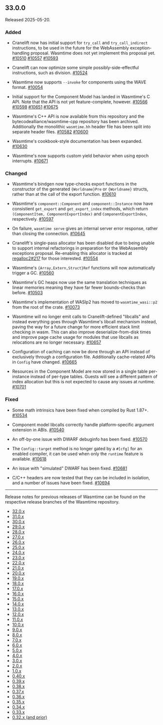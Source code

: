 ## 33.0.0

Released 2025-05-20.

### Added

* Cranelift now has initial support for `try_call` and `try_call_indirect`
  instructions, to be used in the future for the WebAssembly exception-handling
  proposal. Wasmtime does not yet implement this proposal yet.
  [#10510](https://github.com/bytecodealliance/wasmtime/pull/10510)
  [#10557](https://github.com/bytecodealliance/wasmtime/pull/10557)
  [#10593](https://github.com/bytecodealliance/wasmtime/pull/10593)

* Cranelift can now optimize some simple possibly-side-effectful instructions,
  such as division.
  [#10524](https://github.com/bytecodealliance/wasmtime/pull/10524)

* Wasmtime now supports `--invoke` for components using the WAVE format.
  [#10054](https://github.com/bytecodealliance/wasmtime/pull/10054)

* Initial support for the Component Model has landed in Wasmtime's C API. Note
  that the API is not yet feature-complete, however.
  [#10566](https://github.com/bytecodealliance/wasmtime/pull/10566)
  [#10598](https://github.com/bytecodealliance/wasmtime/pull/10598)
  [#10651](https://github.com/bytecodealliance/wasmtime/pull/10651)
  [#10675](https://github.com/bytecodealliance/wasmtime/pull/10675)

* Wasmtime's C++ API is now available from this repository and the
  bytecodealliance/wasmtime-cpp repository has been archived. Additionally the
  monolithic `wasmtime.hh` header file has been split into separate header
  files.
  [#10582](https://github.com/bytecodealliance/wasmtime/pull/10582)
  [#10600](https://github.com/bytecodealliance/wasmtime/pull/10600)

* Wasmtime's cookbook-style documentation has been expanded.
  [#10630](https://github.com/bytecodealliance/wasmtime/pull/10630)

* Wasmtime's now supports custom yield behavior when using epoch interrupts.
  [#10671](https://github.com/bytecodealliance/wasmtime/pull/10671)

### Changed

* Wasmtime's bindgen now type-checks export functions in the constructor of
  the generated `{Worldname}Pre` or `{Worldname}` structs, rather than at the
  call of the export function.
  [#10610](https://github.com/bytecodealliance/wasmtime/pull/10610)

* Wasmtime's `component::Component` and `component::Instance` now have consistient
  `get_export` and `get_export_index` methods, which return `(ComponentItem,
  ComponentExportIndex)` and `ComponentExportIndex`, respectively.
  [#10597](https://github.com/bytecodealliance/wasmtime/pull/10597)

* On failure, `wasmtime serve` gives an internal server error response, rather
  than closing the connection.
  [#10645](https://github.com/bytecodealliance/wasmtime/pull/10645)

* Cranelift's single-pass allocator has been disabled due to being unable to
  support internal refactorings in preparation for the WebAssembly exceptions
  proposal. Re-enabling this allocator is tracked at
  [regalloc2#217](https://github.com/bytecodealliance/regalloc2/issues/217) for
  those interested.
  [#10554](https://github.com/bytecodealliance/wasmtime/pull/10554)

* Wasmtime's `{Array,Extern,Struct}Ref` functions will now automatically trigger
  a GC.
  [#10560](https://github.com/bytecodealliance/wasmtime/pull/10560)

* Wasmtime's GC heaps now use the same translation techniques as linear memories
  meaning they have far fewer bounds-checks than before.
  [#10503](https://github.com/bytecodealliance/wasmtime/pull/10503)

* Wasmtime's implementation of WASIp2 has moved to `wasmtime_wasi::p2` from the
  root of the crate.
  [#10073](https://github.com/bytecodealliance/wasmtime/pull/10073)

* Wasmtime will no longer emit calls to Cranelift-defined "libcalls" and instead
  everything goes through Wasmtime's libcall mechanism instead, paving the way
  for a future change for more efficient stack limit checking in wasm. This can
  also improve deserialize-from-disk times and improve page cache usage for
  modules that use libcalls as relocations are no longer necessary.
  [#10657](https://github.com/bytecodealliance/wasmtime/pull/10657)

* Configuration of caching can now be done through an API instead of exclusively
  through a configuration file. Additionally cache-related APIs in `Config` have
  changed.
  [#10665](https://github.com/bytecodealliance/wasmtime/pull/10665)

* Resources in the Component Model are now stored in a single table per-instance
  instead of per-type tables. Guests will see a different pattern of index
  allocation but this is not expected to cause any issues at runtime.
  [#10701](https://github.com/bytecodealliance/wasmtime/pull/10701)

### Fixed

* Some math intrinsics have been fixed when compiled by Rust 1.87+.
  [#10534](https://github.com/bytecodealliance/wasmtime/pull/10534)

* Component model libcalls correctly handle platform-specific argument extension
  in ABIs.
  [#10540](https://github.com/bytecodealliance/wasmtime/pull/10540)

* An off-by-one issue with DWARF debuginfo has been fixed.
  [#10570](https://github.com/bytecodealliance/wasmtime/pull/10570)

* The `Config::target` method is no longer gated by a `#[cfg]` for an enabled
  compiler, it can be used when only the `runtime` feature is available.
  [#10618](https://github.com/bytecodealliance/wasmtime/pull/10618)

* An issue with "simulated" DWARF has been fixed.
  [#10681](https://github.com/bytecodealliance/wasmtime/pull/10681)

* C/C++ headers are now tested that they can be included in isolation, and a
  number of issues have been fixed.
  [#10694](https://github.com/bytecodealliance/wasmtime/pull/10694)

--------------------------------------------------------------------------------

Release notes for previous releases of Wasmtime can be found on the respective
release branches of the Wasmtime repository.

<!-- ARCHIVE_START -->
* [32.0.x](https://github.com/bytecodealliance/wasmtime/blob/release-32.0.0/RELEASES.md)
* [31.0.x](https://github.com/bytecodealliance/wasmtime/blob/release-31.0.0/RELEASES.md)
* [30.0.x](https://github.com/bytecodealliance/wasmtime/blob/release-30.0.0/RELEASES.md)
* [29.0.x](https://github.com/bytecodealliance/wasmtime/blob/release-29.0.0/RELEASES.md)
* [28.0.x](https://github.com/bytecodealliance/wasmtime/blob/release-28.0.0/RELEASES.md)
* [27.0.x](https://github.com/bytecodealliance/wasmtime/blob/release-27.0.0/RELEASES.md)
* [26.0.x](https://github.com/bytecodealliance/wasmtime/blob/release-26.0.0/RELEASES.md)
* [25.0.x](https://github.com/bytecodealliance/wasmtime/blob/release-25.0.0/RELEASES.md)
* [24.0.x](https://github.com/bytecodealliance/wasmtime/blob/release-24.0.0/RELEASES.md)
* [23.0.x](https://github.com/bytecodealliance/wasmtime/blob/release-23.0.0/RELEASES.md)
* [22.0.x](https://github.com/bytecodealliance/wasmtime/blob/release-22.0.0/RELEASES.md)
* [21.0.x](https://github.com/bytecodealliance/wasmtime/blob/release-21.0.0/RELEASES.md)
* [20.0.x](https://github.com/bytecodealliance/wasmtime/blob/release-20.0.0/RELEASES.md)
* [19.0.x](https://github.com/bytecodealliance/wasmtime/blob/release-19.0.0/RELEASES.md)
* [18.0.x](https://github.com/bytecodealliance/wasmtime/blob/release-18.0.0/RELEASES.md)
* [17.0.x](https://github.com/bytecodealliance/wasmtime/blob/release-17.0.0/RELEASES.md)
* [16.0.x](https://github.com/bytecodealliance/wasmtime/blob/release-16.0.0/RELEASES.md)
* [15.0.x](https://github.com/bytecodealliance/wasmtime/blob/release-15.0.0/RELEASES.md)
* [14.0.x](https://github.com/bytecodealliance/wasmtime/blob/release-14.0.0/RELEASES.md)
* [13.0.x](https://github.com/bytecodealliance/wasmtime/blob/release-13.0.0/RELEASES.md)
* [12.0.x](https://github.com/bytecodealliance/wasmtime/blob/release-12.0.0/RELEASES.md)
* [11.0.x](https://github.com/bytecodealliance/wasmtime/blob/release-11.0.0/RELEASES.md)
* [10.0.x](https://github.com/bytecodealliance/wasmtime/blob/release-10.0.0/RELEASES.md)
* [9.0.x](https://github.com/bytecodealliance/wasmtime/blob/release-9.0.0/RELEASES.md)
* [8.0.x](https://github.com/bytecodealliance/wasmtime/blob/release-8.0.0/RELEASES.md)
* [7.0.x](https://github.com/bytecodealliance/wasmtime/blob/release-7.0.0/RELEASES.md)
* [6.0.x](https://github.com/bytecodealliance/wasmtime/blob/release-6.0.0/RELEASES.md)
* [5.0.x](https://github.com/bytecodealliance/wasmtime/blob/release-5.0.0/RELEASES.md)
* [4.0.x](https://github.com/bytecodealliance/wasmtime/blob/release-4.0.0/RELEASES.md)
* [3.0.x](https://github.com/bytecodealliance/wasmtime/blob/release-3.0.0/RELEASES.md)
* [2.0.x](https://github.com/bytecodealliance/wasmtime/blob/release-2.0.0/RELEASES.md)
* [1.0.x](https://github.com/bytecodealliance/wasmtime/blob/release-1.0.0/RELEASES.md)
* [0.40.x](https://github.com/bytecodealliance/wasmtime/blob/release-0.40.0/RELEASES.md)
* [0.39.x](https://github.com/bytecodealliance/wasmtime/blob/release-0.39.0/RELEASES.md)
* [0.38.x](https://github.com/bytecodealliance/wasmtime/blob/release-0.38.0/RELEASES.md)
* [0.37.x](https://github.com/bytecodealliance/wasmtime/blob/release-0.37.0/RELEASES.md)
* [0.36.x](https://github.com/bytecodealliance/wasmtime/blob/release-0.36.0/RELEASES.md)
* [0.35.x](https://github.com/bytecodealliance/wasmtime/blob/release-0.35.0/RELEASES.md)
* [0.34.x](https://github.com/bytecodealliance/wasmtime/blob/release-0.34.0/RELEASES.md)
* [0.33.x](https://github.com/bytecodealliance/wasmtime/blob/release-0.33.0/RELEASES.md)
* [0.32.x (and prior)](https://github.com/bytecodealliance/wasmtime/blob/release-0.32.0/RELEASES.md)
